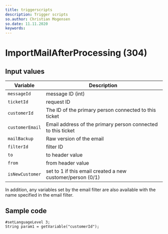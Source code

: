 ```yaml
---
title: triggerscripts
description: Trigger scripts
so.author: Christian Mogensen
so.date: 11.11.2020
keywords:
---
```


# ImportMailAfterProcessing (304)

## Input values

|Variable|Description|
|---|---|
| `messageId` | message ID (int)|
| `ticketId` | request ID|
| `customerId` | The ID of the primary person connected to this ticket|
| `customerEmail` |  Email address of the primary person connected to this ticket|
| `mailBackup` | Raw version of the email|
| `filterId` | filter ID|
| `to` | to header value|
| `from` | from header value|
| `isNewCustomer` | set to 1 if this email created a new customer/person (0/1)|

In addition, any variables set by the email filter are also available with the name specified in the email filter.

## Sample code

```crmscript
#setLanguageLevel 3;
String param1 = getVariable("customerId");
```
